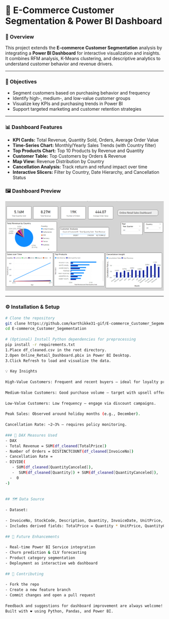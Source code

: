 # 🛒 E-Commerce Customer Segmentation & Power BI Dashboard

### 📘 Overview
This project extends the **E-commerce Customer Segmentation** analysis by integrating a **Power BI Dashboard** for interactive visualization and insights.  
It combines RFM analysis, K-Means clustering, and descriptive analytics to understand customer behavior and revenue drivers.

---

### 🎯 Objectives
- Segment customers based on purchasing behavior and frequency  
- Identify high-, medium-, and low-value customer groups  
- Visualize key KPIs and purchasing trends in Power BI  
- Support targeted marketing and customer retention strategies  

---

### 📊 Dashboard Features
- **KPI Cards:** Total Revenue, Quantity Sold, Orders, Average Order Value  
- **Time-Series Chart:** Monthly/Yearly Sales Trends (with Country filter)  
- **Top Products Chart:** Top 10 Products by Revenue and Quantity  
- **Customer Table:** Top Customers by Orders & Revenue  
- **Map View:** Revenue Distribution by Country  
- **Cancellation Analysis:** Track return and refund impact over time  
- **Interactive Slicers:** Filter by Country, Date Hierarchy, and Cancellation Status  

### 🖼️ Dashboard Preview

![E-commerce Customer Dashboard](https://github.com/karthikke31-gif/E-commerce_Customer_Segementation/blob/cc68cf665057b2d6ab2d1ee3500e6d4b549f9fcd/Image%20of%20Customer.PNG?raw=true)


---

### ⚙️ Installation & Setup

```bash
# Clone the repository
git clone https://github.com/karthikke31-gif/E-commerce_Customer_Segementation.git
cd E-commerce_Customer_Segementation

# (Optional) Install Python dependencies for preprocessing
pip install -r requirements.txt
1.Place df_cleaned.csv in the root directory.
2.Open Online_Retail_Dashboard.pbix in Power BI Desktop.
3.Click Refresh to load and visualize the data.

💡 Key Insights

High-Value Customers: Frequent and recent buyers — ideal for loyalty programs.

Medium-Value Customers: Good purchase volume — target with upsell offers.

Low-Value Customers: Low frequency — engage via discount campaigns.

Peak Sales: Observed around holiday months (e.g., December).

Cancellation Rate: ~2–3% — requires policy monitoring.

### 🧮 DAX Measures Used
- DAX 
- Total Revenue = SUM(df_cleaned[TotalPrice])
- Number of Orders = DISTINCTCOUNT(df_cleaned[InvoiceNo])
- Cancellation Rate = 
- DIVIDE(
   - SUM(df_cleaned[QuantityCanceled]),
   -  SUM(df_cleaned[Quantity]) + SUM(df_cleaned[QuantityCanceled]),
  -  0
-)


## 🗺️ Data Source

- Dataset:

- InvoiceNo, StockCode, Description, Quantity, InvoiceDate, UnitPrice, CustomerID, Country
- Includes derived fields: TotalPrice = Quantity * UnitPrice, QuantityCanceled

## 🚀 Future Enhancements

- Real-time Power BI Service integration
- Churn prediction & CLV forecasting
- Product category segmentation
- Deployment as interactive web dashboard

## 🧩 Contributing

- Fork the repo
- Create a new feature branch
- Commit changes and open a pull request

Feedback and suggestions for dashboard improvement are always welcome!
Built with ❤️ using Python, Pandas, and Power BI.

